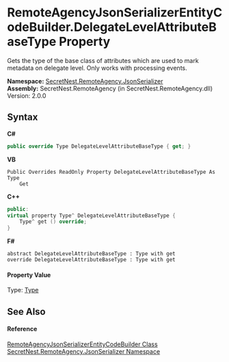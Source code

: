 # RemoteAgencyJsonSerializerEntityCodeBuilder.DelegateLevelAttributeBaseType Property 
 

Gets the type of the base class of attributes which are used to mark metadata on delegate level. Only works with processing events.

**Namespace:**&nbsp;<a href="N_SecretNest_RemoteAgency_JsonSerializer">SecretNest.RemoteAgency.JsonSerializer</a><br />**Assembly:**&nbsp;SecretNest.RemoteAgency (in SecretNest.RemoteAgency.dll) Version: 2.0.0

## Syntax

**C#**<br />
``` C#
public override Type DelegateLevelAttributeBaseType { get; }
```

**VB**<br />
``` VB
Public Overrides ReadOnly Property DelegateLevelAttributeBaseType As Type
	Get
```

**C++**<br />
``` C++
public:
virtual property Type^ DelegateLevelAttributeBaseType {
	Type^ get () override;
}
```

**F#**<br />
``` F#
abstract DelegateLevelAttributeBaseType : Type with get
override DelegateLevelAttributeBaseType : Type with get
```


#### Property Value
Type: <a href="https://docs.microsoft.com/dotnet/api/system.type" target="_blank">Type</a>

## See Also


#### Reference
<a href="T_SecretNest_RemoteAgency_JsonSerializer_RemoteAgencyJsonSerializerEntityCodeBuilder">RemoteAgencyJsonSerializerEntityCodeBuilder Class</a><br /><a href="N_SecretNest_RemoteAgency_JsonSerializer">SecretNest.RemoteAgency.JsonSerializer Namespace</a><br />